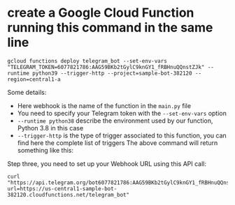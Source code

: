 # create a Google Cloud Function running this command in the same line

``` shell
gcloud functions deploy telegram_bot --set-env-vars "TELEGRAM_TOKEN=6077821786:AAG59BKb2tGylC9knGY1_fRBHnuQQnstZJk" --runtime python39 --trigger-http --project=sample-bot-382120 --region=central1-a
```

Some details:

* Here webhook is the name of the function in the `main.py` file
* You need to specify your Telegram token with the `--set-env-vars` option
* `--runtime python38` describe the environment used by our function, Python 3.8 in this case
* `--trigger-http` is the type of trigger associated to this function, you can find here the complete list of triggers
The above command will return something like this:
  
Step three, you need to set up your Webhook URL using this API call:

``` shell
curl "https://api.telegram.org/bot6077821786:AAG59BKb2tGylC9knGY1_fRBHnuQQnstZJk/setWebhook?url=https://us-central1-sample-bot-382120.cloudfunctions.net/telegram_bot"
```
